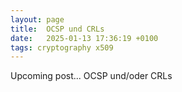 ```yaml
---
layout: page
title:  OCSP und CRLs
date:   2025-01-13 17:36:19 +0100
tags: cryptography x509
---
```

Upcoming post... OCSP und/oder CRLs